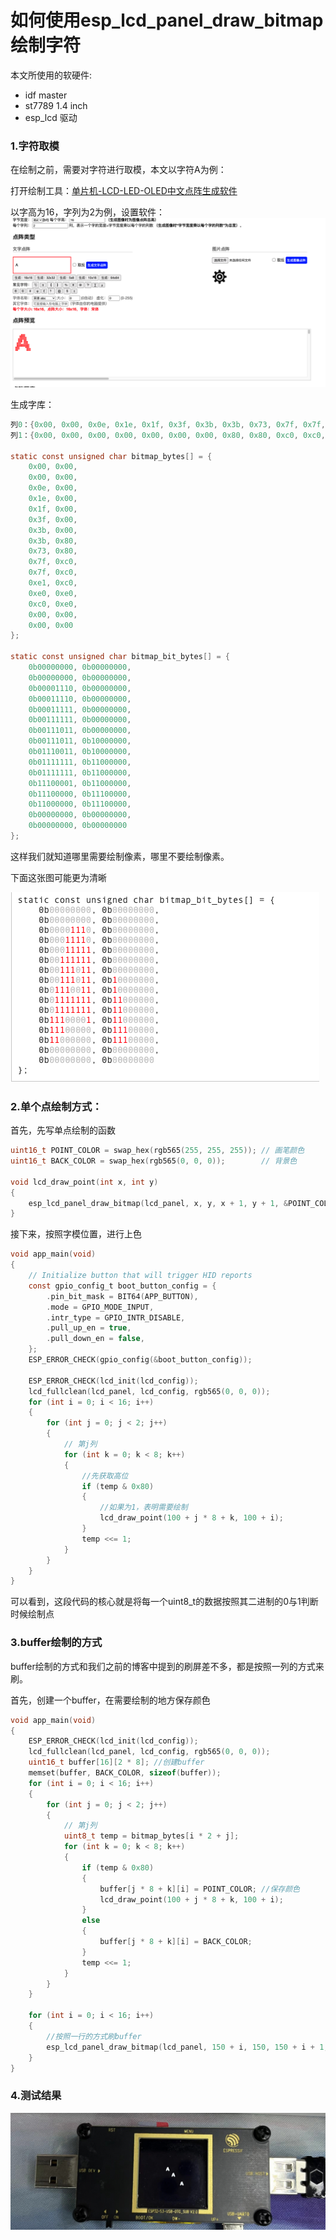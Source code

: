 # 如何使用esp_lcd_panel_draw_bitmap绘制字符

本文所使用的软硬件:
* idf master
* st7789 1.4 inch
* esp_lcd 驱动


### 1.字符取模
在绘制之前，需要对字符进行取模，本文以字符A为例：

打开绘制工具：[单片机-LCD-LED-OLED中文点阵生成软件
](https://www.zhetao.com/fontarray.html)

以字高为16，字列为2为例，设置软件：
![](./src/font_qumo.png)

生成字库：
```c
列0：{0x00, 0x00, 0x0e, 0x1e, 0x1f, 0x3f, 0x3b, 0x3b, 0x73, 0x7f, 0x7f, 0xe1, 0xe0, 0xc0, 0x00, 0x00}
列1：{0x00, 0x00, 0x00, 0x00, 0x00, 0x00, 0x00, 0x80, 0x80, 0xc0, 0xc0, 0xc0, 0xe0, 0xe0, 0x00, 0x00}

static const unsigned char bitmap_bytes[] = {
    0x00, 0x00, 
    0x00, 0x00, 
    0x0e, 0x00, 
    0x1e, 0x00, 
    0x1f, 0x00, 
    0x3f, 0x00, 
    0x3b, 0x00, 
    0x3b, 0x80, 
    0x73, 0x80, 
    0x7f, 0xc0, 
    0x7f, 0xc0, 
    0xe1, 0xc0, 
    0xe0, 0xe0, 
    0xc0, 0xe0, 
    0x00, 0x00, 
    0x00, 0x00
};

static const unsigned char bitmap_bit_bytes[] = {
    0b00000000, 0b00000000, 
    0b00000000, 0b00000000, 
    0b00001110, 0b00000000, 
    0b00011110, 0b00000000, 
    0b00011111, 0b00000000, 
    0b00111111, 0b00000000, 
    0b00111011, 0b00000000, 
    0b00111011, 0b10000000, 
    0b01110011, 0b10000000, 
    0b01111111, 0b11000000, 
    0b01111111, 0b11000000, 
    0b11100001, 0b11000000, 
    0b11100000, 0b11100000, 
    0b11000000, 0b11100000, 
    0b00000000, 0b00000000, 
    0b00000000, 0b00000000
};
```

这样我们就知道哪里需要绘制像素，哪里不要绘制像素。

下面这张图可能更为清晰

![](./src/font_a.png)

### 2.单个点绘制方式：

首先，先写单点绘制的函数
```c
uint16_t POINT_COLOR = swap_hex(rgb565(255, 255, 255)); // 画笔颜色
uint16_t BACK_COLOR = swap_hex(rgb565(0, 0, 0));        // 背景色

void lcd_draw_point(int x, int y)
{
    esp_lcd_panel_draw_bitmap(lcd_panel, x, y, x + 1, y + 1, &POINT_COLOR);
}

```

接下来，按照字模位置，进行上色
```c
void app_main(void)
{
    // Initialize button that will trigger HID reports
    const gpio_config_t boot_button_config = {
        .pin_bit_mask = BIT64(APP_BUTTON),
        .mode = GPIO_MODE_INPUT,
        .intr_type = GPIO_INTR_DISABLE,
        .pull_up_en = true,
        .pull_down_en = false,
    };
    ESP_ERROR_CHECK(gpio_config(&boot_button_config));

    ESP_ERROR_CHECK(lcd_init(lcd_config));
    lcd_fullclean(lcd_panel, lcd_config, rgb565(0, 0, 0));
    for (int i = 0; i < 16; i++)
    {
        for (int j = 0; j < 2; j++)
        {
            // 第j列
            for (int k = 0; k < 8; k++)
            {
                //先获取高位
                if (temp & 0x80)
                {   
                    //如果为1，表明需要绘制
                    lcd_draw_point(100 + j * 8 + k, 100 + i);
                }
                temp <<= 1;
            }
        }
    }
}
```

可以看到，这段代码的核心就是将每一个uint8_t的数据按照其二进制的0与1判断时候绘制点

### 3.buffer绘制的方式
buffer绘制的方式和我们之前的博客中提到的刷屏差不多，都是按照一列的方式来刷。

首先，创建一个buffer，在需要绘制的地方保存颜色
```c
void app_main(void)
{
    ESP_ERROR_CHECK(lcd_init(lcd_config));
    lcd_fullclean(lcd_panel, lcd_config, rgb565(0, 0, 0));
    uint16_t buffer[16][2 * 8]; //创建buffer
    memset(buffer, BACK_COLOR, sizeof(buffer));
    for (int i = 0; i < 16; i++)
    {
        for (int j = 0; j < 2; j++)
        {
            // 第j列
            uint8_t temp = bitmap_bytes[i * 2 + j];
            for (int k = 0; k < 8; k++)
            {
                if (temp & 0x80)
                {
                    buffer[j * 8 + k][i] = POINT_COLOR; //保存颜色
                    lcd_draw_point(100 + j * 8 + k, 100 + i);
                }
                else
                {
                    buffer[j * 8 + k][i] = BACK_COLOR; 
                }
                temp <<= 1;
            }
        }
    }

    for (int i = 0; i < 16; i++)
    {
        //按照一行的方式刷buffer
        esp_lcd_panel_draw_bitmap(lcd_panel, 150 + i, 150, 150 + i + 1, 150 + 16, &buffer[i]);
    }
}

```


### 4.测试结果

![](./src/lcd_font_show.jpg)